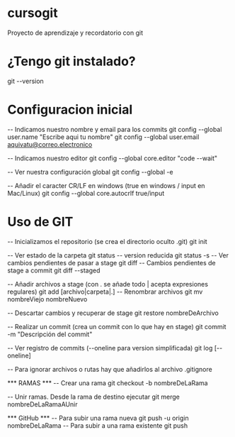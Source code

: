 # cursogit
Proyecto de aprendizaje y recordatorio con git

# ¿Tengo git instalado?
git --version

# Configuracion inicial
-- Indicamos nuestro nombre y email para los commits
git config --global user.name "Escribe aqui tu nombre"
git config --global user.email aquivatu@correo.electronico

-- Indicamos nuestro editor
git config --global core.editor "code --wait"

-- Ver nuestra configuración global
git config --global -e

-- Añadir el caracter CR/LF en windows (true en windows / input en Mac/Linux)
git config --global core.autocrlf true/input

# Uso de GIT
-- Inicializamos el repositorio (se crea el directorio oculto .git)
git init

-- Ver estado de la carpeta
git status
-- version reducida
git status -s
-- Ver cambios pendientes de pasar a stage
git diff
-- Cambios pendientes de stage a commit
git diff --staged

-- Añadir archivos a stage (con . se añade todo | acepta expresiones regulares)
git add [archivo|carpeta|.]
-- Renombrar archivos
git mv nombreViejo nombreNuevo

-- Descartar cambios y recuperar de stage
git restore nombreDeArchivo

-- Realizar un commit (crea un commit con lo que hay en stage)
git commit -m "Descripción del commit"

-- Ver registro de commits (--oneline para version simplificada)
git log [--oneline]

-- Para ignorar archivos o rutas hay que añadirlos al archivo .gitignore

*** RAMAS ***
-- Crear una rama
git checkout -b nombreDeLaRama

-- Unir ramas. Desde la rama de destino ejecutar
git merge nombreDeLaRamaAUnir

*** GitHub ***
-- Para subir una rama nueva
git push -u origin nombreDeLaRama
-- Para subir a una rama existente
git push
